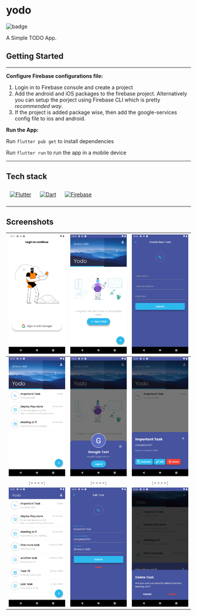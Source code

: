 # yodo

![badge](https://img.shields.io/badge/dark-theme-blue)

A Simple TODO App.

## Getting Started

***

__Configure Firebase configurations file:__

1. Login in to Firebase console and create a project
2. Add the android and iOS packages to the firebase project. Alternatively you can setup the porject using Firebase CLI which is pretty _recommended way_.
3. If the project is added package wise, then add the google-services config file to ios and android.

__Run the App:__

Run `flutter pub get` to install dependencies

Run `flutter run` to run the app in a mobile device

***

## Tech stack

<a href="https://flutter.dev/" target="_blank"><img style="margin: 10px" src="https://profilinator.rishav.dev/skills-assets/flutterio-icon.svg" alt="Flutter" height="25" /></a>
<a href="https://dart.dev/" target="_blank"><img style="margin: 10px" src="https://profilinator.rishav.dev/skills-assets/dartlang-icon.svg" alt="Dart" height="25" /></a> 
<a href="https://firebase.google.com/" target="_blank"><img style="margin: 10px" src="https://profilinator.rishav.dev/skills-assets/firebase.png" alt="Firebase" height="25" /></a> 
***

## Screenshots

![login](screenshots/sign-in.png) | ![home](screenshots/home.png) | ![create-task](screenshots/create-todo.png)
:----:|:----:|:----:
![todos](screenshots/todos.png) | ![profile](screenshots/profile.png) | ![todo-details](screenshots/todo-details.png)
:----:|:----:|:----:
![todos-appbar-mini](screenshots/todos-app-bar%20minimised.png) | ![edit-todo](screenshots/edit_todo.png) | ![confirm-delete](screenshots/confirm-delete.png)
